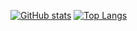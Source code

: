 [![GitHub stats](https://github-readme-stats.vercel.app/api?username=CalebJKim)](https://github.com/CalebJKim/github-readme-stats)
[![Top Langs](https://github-readme-stats.vercel.app/api/top-langs/?username=CalebJKim)](https://github.com/CalebJKim/github-readme-stats)
